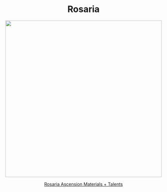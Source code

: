<body>
  <div align="center">
    <h1> Rosaria </h1>
<img src="https://static.wikia.nocookie.net/gensin-impact/images/9/9b/Character_Rosaria_Full_Wish.png/revision/latest/scale-to-width/360?cb=20220507132654" width=500>
<p></p>
<a href="">Rosaria Ascension Materials + Talents</a><br>
  
  </div>
</body>
